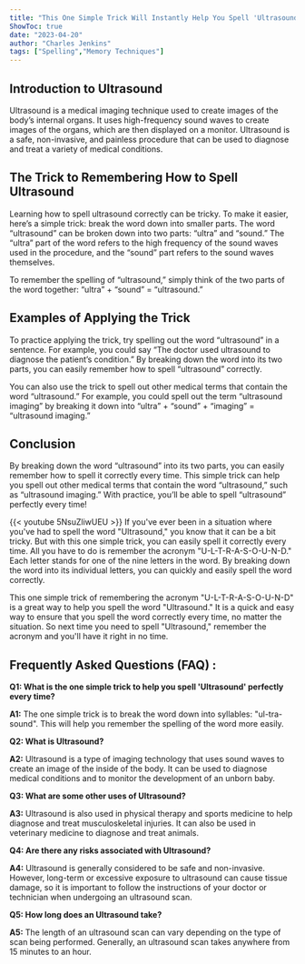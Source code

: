 ```yaml
---
title: "This One Simple Trick Will Instantly Help You Spell 'Ultrasound' Perfectly Every Time!"
ShowToc: true 
date: "2023-04-20"
author: "Charles Jenkins" 
tags: ["Spelling","Memory Techniques"]
---
```

## Introduction to Ultrasound

Ultrasound is a medical imaging technique used to create images of the body’s internal organs. It uses high-frequency sound waves to create images of the organs, which are then displayed on a monitor. Ultrasound is a safe, non-invasive, and painless procedure that can be used to diagnose and treat a variety of medical conditions.

## The Trick to Remembering How to Spell Ultrasound

Learning how to spell ultrasound correctly can be tricky. To make it easier, here’s a simple trick: break the word down into smaller parts. The word “ultrasound” can be broken down into two parts: “ultra” and “sound.” The “ultra” part of the word refers to the high frequency of the sound waves used in the procedure, and the “sound” part refers to the sound waves themselves.

To remember the spelling of “ultrasound,” simply think of the two parts of the word together: “ultra” + “sound” = “ultrasound.”

## Examples of Applying the Trick

To practice applying the trick, try spelling out the word “ultrasound” in a sentence. For example, you could say “The doctor used ultrasound to diagnose the patient’s condition.” By breaking down the word into its two parts, you can easily remember how to spell “ultrasound” correctly.

You can also use the trick to spell out other medical terms that contain the word “ultrasound.” For example, you could spell out the term “ultrasound imaging” by breaking it down into “ultra” + “sound” + “imaging” = “ultrasound imaging.”

## Conclusion

By breaking down the word “ultrasound” into its two parts, you can easily remember how to spell it correctly every time. This simple trick can help you spell out other medical terms that contain the word “ultrasound,” such as “ultrasound imaging.” With practice, you’ll be able to spell “ultrasound” perfectly every time!

{{< youtube 5NsuZliwUEU >}} 
If you've ever been in a situation where you've had to spell the word "Ultrasound," you know that it can be a bit tricky. But with this one simple trick, you can easily spell it correctly every time. All you have to do is remember the acronym "U-L-T-R-A-S-O-U-N-D." Each letter stands for one of the nine letters in the word. By breaking down the word into its individual letters, you can quickly and easily spell the word correctly. 

This one simple trick of remembering the acronym "U-L-T-R-A-S-O-U-N-D" is a great way to help you spell the word "Ultrasound." It is a quick and easy way to ensure that you spell the word correctly every time, no matter the situation. So next time you need to spell "Ultrasound," remember the acronym and you'll have it right in no time.

## Frequently Asked Questions (FAQ) :
**Q1: What is the one simple trick to help you spell 'Ultrasound' perfectly every time?**

**A1:** The one simple trick is to break the word down into syllables: "ul-tra-sound". This will help you remember the spelling of the word more easily.

**Q2: What is Ultrasound?**

**A2:** Ultrasound is a type of imaging technology that uses sound waves to create an image of the inside of the body. It can be used to diagnose medical conditions and to monitor the development of an unborn baby.

**Q3: What are some other uses of Ultrasound?**

**A3:** Ultrasound is also used in physical therapy and sports medicine to help diagnose and treat musculoskeletal injuries. It can also be used in veterinary medicine to diagnose and treat animals.

**Q4: Are there any risks associated with Ultrasound?**

**A4:** Ultrasound is generally considered to be safe and non-invasive. However, long-term or excessive exposure to ultrasound can cause tissue damage, so it is important to follow the instructions of your doctor or technician when undergoing an ultrasound scan.

**Q5: How long does an Ultrasound take?**

**A5:** The length of an ultrasound scan can vary depending on the type of scan being performed. Generally, an ultrasound scan takes anywhere from 15 minutes to an hour.





